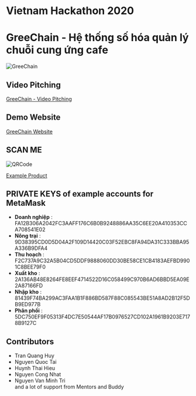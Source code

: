 # Vietnam Hackathon 2020
# GreeChain - Hệ thống số hóa quản lý chuỗi cung ứng cafe
![GreeChain](https://i.imgur.com/oH1fWVO.jpg)
## Video Pitching
[GreeChain - Video Pitching](https://www.youtube.com/watch?v=7PnR246bzIY)
## Demo Website
[GreeChain Website](http://greechain.glhf.vn/)
## SCAN ME
![QRCode](https://chart.googleapis.com/chart?cht=qr&chld=H|1&chs=400x400&chl=http://greechain.glhf.vn/view-batch.php?batchNo=0xe90E408CCAB75205f94DF201b9736D7d040eeF19&txn=0x3680b89166308b35b36e94f5c48597d47ff3730d8dc546e8210c9ad7df3ab86b)

[Example Product](http://greechain.glhf.vn/view-batch.php?batchNo=0xe90E408CCAB75205f94DF201b9736D7d040eeF19&txn=0x3680b89166308b35b36e94f5c48597d47ff3730d8dc546e8210c9ad7df3ab86b)
## PRIVATE KEYS of example accounts for MetaMask
- **Doanh nghiệp** : FA12B306A2042FC3AAFF176C6B0B9248886AA35C6EE20A410353CCA708541E02
- **Nông trại** : 9D38395CD0D5D04A2F109D14420C03F52EBC8FA94DA31C333BBA95A336B9DFA4
- **Thu hoạch** : F2C737A9C32A5B04CD5DDF9888060DD30BE58CE1CB4183AEFBD9901C8BEE79F0
- **Xuất kho** : 2A136AB48E8264FE8EEF4714522D16C058499C970B6AD6BBD5EA09E2A87166FD
- **Nhập kho** : 81439F74BA299AC3FAA1B1F886BD587F88C085543BE51A8AD2B12F5DB9ED977B
- **Phân phối** : 5DC750EF9F05313F4DC7E50544AF17B0976527CD102A1961B9203E7178B9127C
## Contributors
- Tran Quang Huy
- Nguyen Quoc Tai
- Huynh Thai Hieu
- Nguyen Cong Nhat
- Nguyen Van Minh Tri\
and a lot of support from Mentors and Buddy 
